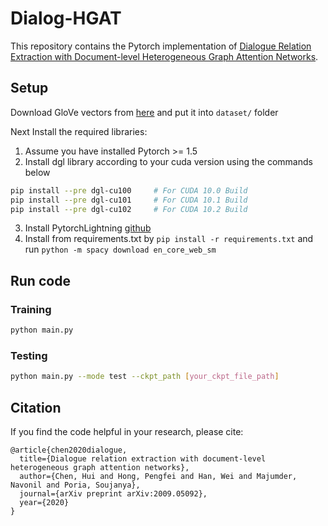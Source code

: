 # Dialog-HGAT
This repository contains the Pytorch implementation of [Dialogue Relation Extraction with Document-level Heterogeneous Graph Attention Networks](https://arxiv.org/pdf/2009.05092.pdf).

## Setup
Download GloVe vectors from [here](https://www.kaggle.com/thanakomsn/glove6b300dtxt/data) and put it into `dataset/` folder

Next Install the required libraries:
1. Assume you have installed Pytorch >= 1.5
2. Install dgl library according to your cuda version using the commands below
```sh
pip install --pre dgl-cu100     # For CUDA 10.0 Build
pip install --pre dgl-cu101     # For CUDA 10.1 Build
pip install --pre dgl-cu102     # For CUDA 10.2 Build
```
3. Install PytorchLightning [github](https://github.com/PyTorchLightning/pytorch-lightning)
4. Install from requirements.txt by `pip install -r requirements.txt` and run `python -m spacy download en_core_web_sm`

## Run code

### Training
```sh
python main.py
```

### Testing
```sh
python main.py --mode test --ckpt_path [your_ckpt_file_path]
```

## Citation
If you find the code helpful in your research, please cite:

```
@article{chen2020dialogue,
  title={Dialogue relation extraction with document-level heterogeneous graph attention networks},
  author={Chen, Hui and Hong, Pengfei and Han, Wei and Majumder, Navonil and Poria, Soujanya},
  journal={arXiv preprint arXiv:2009.05092},
  year={2020}
}
```
